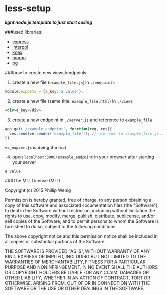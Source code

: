 # less-setup
***light node.js template to just start coding***

###used libraries:
 - [express](https://github.com/strongloop/expressjs.com)
 - [interpol](https://github.com/kode4food/interpol)
 - [knex](https://github.com/tgriesser/knex)
 - [moron](https://github.com/Vincit/moron.js/)
 - [pg](https://github.com/brianc/node-postgres)

###how to create new views/endpoints
1) create a new file (```example_file.js```) in ```./endpoints```
```javascript
module.exports = {a_key:'a value'};
```
2) create a new file (same title: ```example_file.html```) in ```./views```
```html
<div>a_key</div>
```
3) create a new endpoint in ```./server.js``` and reference to ```example_file```
```javascript
app.get('/example_endpoint', function(req, res){
  res.send(ve.render('example_file')); //reference to example_file.js and example_file.html
})
```
```ve_mapper.js``` is doing the rest

4) open ```localhost:3000/example_endpoint``` in your browser after starting your server
```
a value
```

###The MIT License (MIT)

Copyright (c) 2015 Phillip Wenig

Permission is hereby granted, free of charge, to any person obtaining a copy
of this software and associated documentation files (the "Software"), to deal
in the Software without restriction, including without limitation the rights
to use, copy, modify, merge, publish, distribute, sublicense, and/or sell
copies of the Software, and to permit persons to whom the Software is
furnished to do so, subject to the following conditions:

The above copyright notice and this permission notice shall be included in
all copies or substantial portions of the Software.

THE SOFTWARE IS PROVIDED "AS IS", WITHOUT WARRANTY OF ANY KIND, EXPRESS OR
IMPLIED, INCLUDING BUT NOT LIMITED TO THE WARRANTIES OF MERCHANTABILITY,
FITNESS FOR A PARTICULAR PURPOSE AND NONINFRINGEMENT. IN NO EVENT SHALL THE
AUTHORS OR COPYRIGHT HOLDERS BE LIABLE FOR ANY CLAIM, DAMAGES OR OTHER
LIABILITY, WHETHER IN AN ACTION OF CONTRACT, TORT OR OTHERWISE, ARISING FROM,
OUT OF OR IN CONNECTION WITH THE SOFTWARE OR THE USE OR OTHER DEALINGS IN
THE SOFTWARE.
